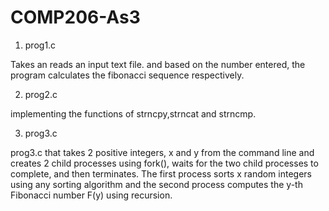 # COMP206-As3

1) prog1.c

Takes an reads an input text file. and based on the number entered, the program calculates the fibonacci sequence respectively.

2) prog2.c

implementing the functions of strncpy,strncat and strncmp.

3) prog3.c

prog3.c that takes 2 positive integers, x and y from the command line and 
creates 2 child processes using fork(), waits for the two child processes to complete, and then terminates. 
The first process sorts x random integers using any sorting algorithm and the second process 
computes the y-th Fibonacci number F(y) using recursion.
